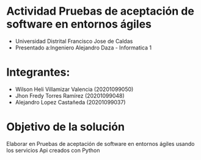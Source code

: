 
# Actividad Pruebas de aceptación de software en entornos ágiles

- Universidad Distrital Francisco Jose de Caldas
- Presentado a:Ingeniero Alejandro Daza - Informatica 1

# Integrantes:
 - Wilson Heli Villamizar Valencia (20201099050)
 - Jhon Fredy Torres Ramírez (20201099048)
 - Alejandro Lopez Castañeda (20201099037)

# Objetivo de la solución
Elaborar en Pruebas de aceptación de software en entornos ágiles usando los servicios Api creados con Python
